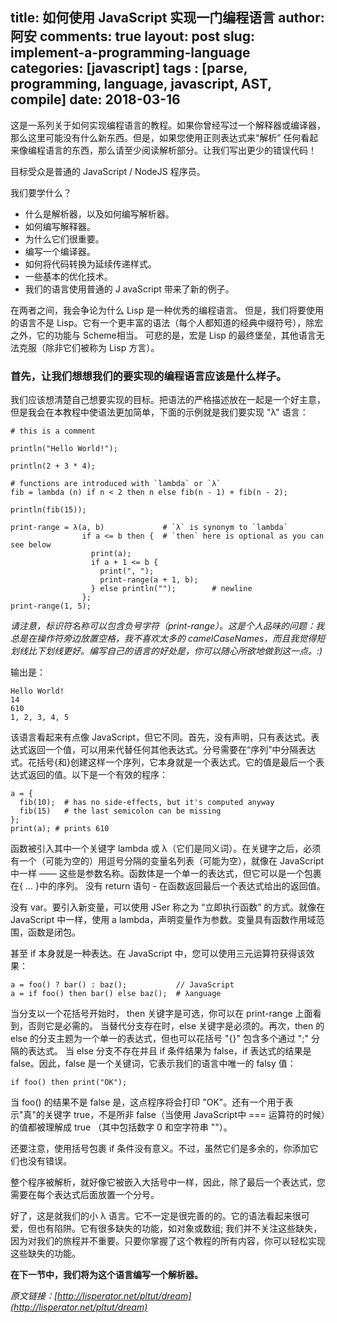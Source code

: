 title: 如何使用 JavaScript 实现一门编程语言
author: 阿安
comments: true
layout: post
slug: implement-a-programming-language
categories: [javascript]
tags : [parse, programming, language, javascript, AST, compile]
date: 2018-03-16
---

这是一系列关于如何实现编程语言的教程。如果你曾经写过一个解释器或编译器，那么这里可能没有什么新东西。但是，如果您使用正则表达式来“解析” 任何看起来像编程语言的东西，那么请至少阅读解析部分。让我们写出更少的错误代码！

目标受众是普通的 JavaScript / NodeJS 程序员。

我们要学什么？

- 什么是解析器，以及如何编写解析器。
- 如何编写解释器。
- 为什么它们很重要。
- 编写一个编译器。
- 如何将代码转换为延续传递样式。
- 一些基本的优化技术。
- 我们的语言使用普通的 J avaScript 带来了新的例子。

在两者之间，我会争论为什么 Lisp 是一种优秀的编程语言。 但是，我们将要使用的语言不是 Lisp。它有一个更丰富的语法（每个人都知道的经典中缀符号），除宏之外，它的功能与 Scheme相当。
可悲的是，宏是 Lisp 的最终堡垒，其他语言无法克服（除非它们被称为 Lisp 方言）。

### 首先，让我们想想我们的要实现的编程语言应该是什么样子。

我们应该想清楚自己想要实现的目标。把语法的严格描述放在一起是一个好主意，但是我会在本教程中使语法更加简单，下面的示例就是我们要实现 "λ" 语言：

    # this is a comment

    println("Hello World!");

    println(2 + 3 * 4);

    # functions are introduced with `lambda` or `λ`
    fib = lambda (n) if n < 2 then n else fib(n - 1) + fib(n - 2);

    println(fib(15));

    print-range = λ(a, b)             # `λ` is synonym to `lambda`
                    if a <= b then {  # `then` here is optional as you can see below
                      print(a);
                      if a + 1 <= b {
                        print(", ");
                        print-range(a + 1, b);
                      } else println("");        # newline
                    };
    print-range(1, 5);

_请注意，标识符名称可以包含负号字符（print-range）。这是个人品味的问题：我总是在操作符旁边放置空格，我不喜欢太多的 camelCaseNames，而且我觉得短划线比下划线更好。编写自己的语言的好处是，你可以随心所欲地做到这一点。:)_

输出是：

    Hello World!
    14
    610
    1, 2, 3, 4, 5

<!-- more -->

该语言看起来有点像 JavaScript，但它不同。首先，没有声明，只有表达式。表达式返回一个值，可以用来代替任何其他表达式。分号需要在“序列”中分隔表达式。花括号{和}创建这样一个序列，它本身就是一个表达式。它的值是最后一个表达式返回的值。以下是一个有效的程序：

    a = {
      fib(10);  # has no side-effects, but it's computed anyway
      fib(15)   # the last semicolon can be missing
    };
    print(a); # prints 610

函数被引入其中一个关键字 lambda 或 λ（它们是同义词）。在关键字之后，必须有一个（可能为空的）用逗号分隔的变量名列表（可能为空），就像在 JavaScript 中一样 —— 这些是参数名称。函数体是一个单一的表达式，但它可以是一个包裹在{ ... }中的序列。
没有 return 语句 - 在函数返回最后一个表达式给出的返回值。

没有 var。要引入新变量，可以使用 JSer 称之为 “立即执行函数” 的方式。就像在 JavaScript 中一样，使用 a lambda，声明变量作为参数。变量具有函数作用域范围，函数是闭包。

甚至 if 本身就是一种表达。在 JavaScript 中，您可以使用三元运算符获得该效果：

    a = foo() ? bar() : baz();           // JavaScript
    a = if foo() then bar() else baz();  # λanguage

当分支以一个花括号开始时， then 关键字是可选，你可以在 print-range 上面看到，否则它是必需的。
当替代分支存在时，else 关键字是必须的。再次，then 的 else 的分支主题为一个单一的表达式，但也可以花括号 "{}" 包含多个通过 ";" 分隔的表达式。
当 else 分支不存在并且 if 条件结果为 false，if 表达式的结果是 false。因此，false 是一个关键词，它表示我们的语言中唯一的 falsy 值：

    if foo() then print("OK");

当 foo() 的结果不是 false 是，这点程序将会打印 "OK"。还有一个用于表示"真"的关键字 true，不是所非 false（当使用 JavaScript中 === 运算符的时候）的值都被理解成 true （其中包括数字 0 和空字符串 ""）。

还要注意，使用括号包裹 if 条件没有意义。不过，虽然它们是多余的，你添加它们也没有错误。

整个程序被解析，就好像它被嵌入大括号中一样，因此，除了最后一个表达式，您需要在每个表达式后面放置一个分号。

好了，这是就我们的小 λ 语言。它不一定是很完善的的。它的语法看起来很可爱，但也有陷阱。它有很多缺失的功能，如对象或数组; 我们并不关注这些缺失，因为对我们的旅程并不重要。只要你掌握了这个教程的所有内容，你可以轻松实现这些缺失的功能。

**在下一节中，我们将为这个语言编写一个解析器。**


_原文链接：[http://lisperator.net/pltut/dream](http://lisperator.net/pltut/dream)_